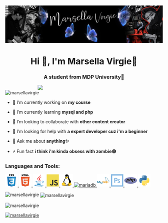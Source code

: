 ![logo](https://github.com/MarsellaVirgie/MarsellaVirgie/blob/main/githubbanner.jpg)
<h1 align="center">Hi 👋, I'm Marsella Virgie🍒</h1>
<h3 align="center">A student from MDP University🏫</h3>
<img align="right" width="400" src="https://data.whicdn.com/images/279099766/original.gif">
<p align="left"> <img src="https://komarev.com/ghpvc/?username=marsellavirgie&label=Profile%20views&color=0e75b6&style=flat" alt="marsellavirgie" /> </p>

- 🔭 I’m currently working on **my course**

- 🌱 I’m currently learning **mysql and php**

- 👯 I’m looking to collaborate with **other content creator**

- 🤝 I’m looking for help with **a expert developer cuz i'm a beginner**

- 💬 Ask me about **anything✨**

- ⚡ Fun fact **i think i'm kinda obsess with zombie😅**

<h3 align="left">Languages and Tools:</h3>
<p align="left"> <a href="https://www.w3schools.com/css/" target="_blank" rel="noreferrer"> <img src="https://raw.githubusercontent.com/devicons/devicon/master/icons/css3/css3-original-wordmark.svg" alt="css3" width="40" height="40"/> </a> <a href="https://www.w3.org/html/" target="_blank" rel="noreferrer"> <img src="https://raw.githubusercontent.com/devicons/devicon/master/icons/html5/html5-original-wordmark.svg" alt="html5" width="40" height="40"/> </a> <a href="https://www.java.com" target="_blank" rel="noreferrer"> <img src="https://raw.githubusercontent.com/devicons/devicon/master/icons/java/java-original.svg" alt="java" width="40" height="40"/> </a> <a href="https://developer.mozilla.org/en-US/docs/Web/JavaScript" target="_blank" rel="noreferrer"> <img src="https://raw.githubusercontent.com/devicons/devicon/master/icons/javascript/javascript-original.svg" alt="javascript" width="40" height="40"/> </a> <a href="https://www.linux.org/" target="_blank" rel="noreferrer"> <img src="https://raw.githubusercontent.com/devicons/devicon/master/icons/linux/linux-original.svg" alt="linux" width="40" height="40"/> </a> <a href="https://mariadb.org/" target="_blank" rel="noreferrer"> <img src="https://www.vectorlogo.zone/logos/mariadb/mariadb-icon.svg" alt="mariadb" width="40" height="40"/> </a> <a href="https://www.mysql.com/" target="_blank" rel="noreferrer"> <img src="https://raw.githubusercontent.com/devicons/devicon/master/icons/mysql/mysql-original-wordmark.svg" alt="mysql" width="40" height="40"/> </a> <a href="https://www.photoshop.com/en" target="_blank" rel="noreferrer"> <img src="https://raw.githubusercontent.com/devicons/devicon/master/icons/photoshop/photoshop-line.svg" alt="photoshop" width="40" height="40"/> </a> <a href="https://www.php.net" target="_blank" rel="noreferrer"> <img src="https://raw.githubusercontent.com/devicons/devicon/master/icons/php/php-original.svg" alt="php" width="40" height="40"/> </a> <a href="https://www.python.org" target="_blank" rel="noreferrer"> <img src="https://raw.githubusercontent.com/devicons/devicon/master/icons/python/python-original.svg" alt="python" width="40" height="40"/> </a> </p>

<p><img align="left" src="https://github-readme-stats.vercel.app/api/top-langs?username=marsellavirgie&show_icons=true&locale=en&layout=compact" alt="marsellavirgie" /></p>

<p>&nbsp;<img align="center" src="https://github-readme-stats.vercel.app/api?username=marsellavirgie&show_icons=true&locale=en" alt="marsellavirgie" /></p>

<p><img align="center" src="https://github-readme-streak-stats.herokuapp.com/?user=marsellavirgie&" alt="marsellavirgie" /></p>
<p align="left"> <a href="https://github.com/ryo-ma/github-profile-trophy"><img src="https://github-profile-trophy.vercel.app/?username=marsellavirgie" alt="marsellavirgie" /></a> </p>
